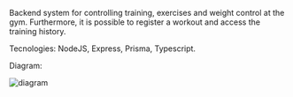 Backend system for controlling training, exercises and weight control at the gym. Furthermore, it is possible to register a workout and access the training history.

Tecnologies: NodeJS, Express, Prisma, Typescript.

Diagram:

![diagram](https://github.com/user-attachments/assets/6a20dc3f-2340-45f8-b9e3-0e2e02bcd7d0)
